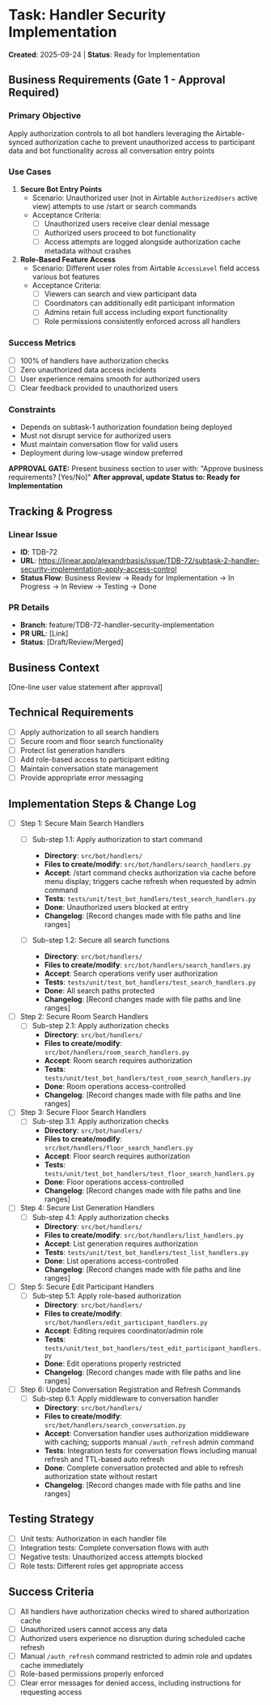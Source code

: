 # Task: Handler Security Implementation
**Created**: 2025-09-24 | **Status**: Ready for Implementation

## Business Requirements (Gate 1 - Approval Required)
### Primary Objective
Apply authorization controls to all bot handlers leveraging the Airtable-synced authorization cache to prevent unauthorized access to participant data and bot functionality across all conversation entry points

### Use Cases
1. **Secure Bot Entry Points**
   - Scenario: Unauthorized user (not in Airtable `AuthorizedUsers` active view) attempts to use /start or search commands
   - Acceptance Criteria:
     - [ ] Unauthorized users receive clear denial message
     - [ ] Authorized users proceed to bot functionality
     - [ ] Access attempts are logged alongside authorization cache metadata without crashes

2. **Role-Based Feature Access**
   - Scenario: Different user roles from Airtable `AccessLevel` field access various bot features
   - Acceptance Criteria:
     - [ ] Viewers can search and view participant data
     - [ ] Coordinators can additionally edit participant information
     - [ ] Admins retain full access including export functionality
     - [ ] Role permissions consistently enforced across all handlers

### Success Metrics
- [ ] 100% of handlers have authorization checks
- [ ] Zero unauthorized data access incidents
- [ ] User experience remains smooth for authorized users
- [ ] Clear feedback provided to unauthorized users

### Constraints
- Depends on subtask-1 authorization foundation being deployed
- Must not disrupt service for authorized users
- Must maintain conversation flow for valid users
- Deployment during low-usage window preferred

**APPROVAL GATE:** Present business section to user with: "Approve business requirements? [Yes/No]"
**After approval, update Status to: Ready for Implementation**

## Tracking & Progress
### Linear Issue
- **ID**: TDB-72
- **URL**: https://linear.app/alexandrbasis/issue/TDB-72/subtask-2-handler-security-implementation-apply-access-control
- **Status Flow**: Business Review → Ready for Implementation → In Progress → In Review → Testing → Done

### PR Details
- **Branch**: feature/TDB-72-handler-security-implementation
- **PR URL**: [Link]
- **Status**: [Draft/Review/Merged]

## Business Context
[One-line user value statement after approval]

## Technical Requirements
- [ ] Apply authorization to all search handlers
- [ ] Secure room and floor search functionality
- [ ] Protect list generation handlers
- [ ] Add role-based access to participant editing
- [ ] Maintain conversation state management
- [ ] Provide appropriate error messaging

## Implementation Steps & Change Log
- [ ] Step 1: Secure Main Search Handlers
  - [ ] Sub-step 1.1: Apply authorization to start command
    - **Directory**: `src/bot/handlers/`
    - **Files to create/modify**: `src/bot/handlers/search_handlers.py`
    - **Accept**: /start command checks authorization via cache before menu display; triggers cache refresh when requested by admin command
    - **Tests**: `tests/unit/test_bot_handlers/test_search_handlers.py`
    - **Done**: Unauthorized users blocked at entry
    - **Changelog**: [Record changes made with file paths and line ranges]

  - [ ] Sub-step 1.2: Secure all search functions
    - **Directory**: `src/bot/handlers/`
    - **Files to create/modify**: `src/bot/handlers/search_handlers.py`
    - **Accept**: Search operations verify user authorization
    - **Tests**: `tests/unit/test_bot_handlers/test_search_handlers.py`
    - **Done**: All search paths protected
    - **Changelog**: [Record changes made with file paths and line ranges]

- [ ] Step 2: Secure Room Search Handlers
  - [ ] Sub-step 2.1: Apply authorization checks
    - **Directory**: `src/bot/handlers/`
    - **Files to create/modify**: `src/bot/handlers/room_search_handlers.py`
    - **Accept**: Room search requires authorization
    - **Tests**: `tests/unit/test_bot_handlers/test_room_search_handlers.py`
    - **Done**: Room operations access-controlled
    - **Changelog**: [Record changes made with file paths and line ranges]

- [ ] Step 3: Secure Floor Search Handlers
  - [ ] Sub-step 3.1: Apply authorization checks
    - **Directory**: `src/bot/handlers/`
    - **Files to create/modify**: `src/bot/handlers/floor_search_handlers.py`
    - **Accept**: Floor search requires authorization
    - **Tests**: `tests/unit/test_bot_handlers/test_floor_search_handlers.py`
    - **Done**: Floor operations access-controlled
    - **Changelog**: [Record changes made with file paths and line ranges]

- [ ] Step 4: Secure List Generation Handlers
  - [ ] Sub-step 4.1: Apply authorization checks
    - **Directory**: `src/bot/handlers/`
    - **Files to create/modify**: `src/bot/handlers/list_handlers.py`
    - **Accept**: List generation requires authorization
    - **Tests**: `tests/unit/test_bot_handlers/test_list_handlers.py`
    - **Done**: List operations access-controlled
    - **Changelog**: [Record changes made with file paths and line ranges]

- [ ] Step 5: Secure Edit Participant Handlers
  - [ ] Sub-step 5.1: Apply role-based authorization
    - **Directory**: `src/bot/handlers/`
    - **Files to create/modify**: `src/bot/handlers/edit_participant_handlers.py`
    - **Accept**: Editing requires coordinator/admin role
    - **Tests**: `tests/unit/test_bot_handlers/test_edit_participant_handlers.py`
    - **Done**: Edit operations properly restricted
    - **Changelog**: [Record changes made with file paths and line ranges]

- [ ] Step 6: Update Conversation Registration and Refresh Commands
  - [ ] Sub-step 6.1: Apply middleware to conversation handler
    - **Directory**: `src/bot/handlers/`
    - **Files to create/modify**: `src/bot/handlers/search_conversation.py`
    - **Accept**: Conversation handler uses authorization middleware with caching; supports manual `/auth_refresh` admin command
    - **Tests**: Integration tests for conversation flows including manual refresh and TTL-based auto refresh
    - **Done**: Complete conversation protected and able to refresh authorization state without restart
    - **Changelog**: [Record changes made with file paths and line ranges]

## Testing Strategy
- [ ] Unit tests: Authorization in each handler file
- [ ] Integration tests: Complete conversation flows with auth
- [ ] Negative tests: Unauthorized access attempts blocked
- [ ] Role tests: Different roles get appropriate access

## Success Criteria
- [ ] All handlers have authorization checks wired to shared authorization cache
- [ ] Unauthorized users cannot access any data
- [ ] Authorized users experience no disruption during scheduled cache refresh
- [ ] Manual `/auth_refresh` command restricted to admin role and updates cache immediately
- [ ] Role-based permissions properly enforced
- [ ] Clear error messages for denied access, including instructions for requesting access